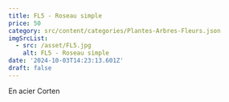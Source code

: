 ```yaml
---
title: FL5 - Roseau simple
price: 50
category: src/content/categories/Plantes-Arbres-Fleurs.json
imgSrcList:
  - src: /asset/FL5.jpg
    alt: FL5 - Roseau simple
date: '2024-10-03T14:23:13.601Z'
draft: false
---
```



En acier Corten
